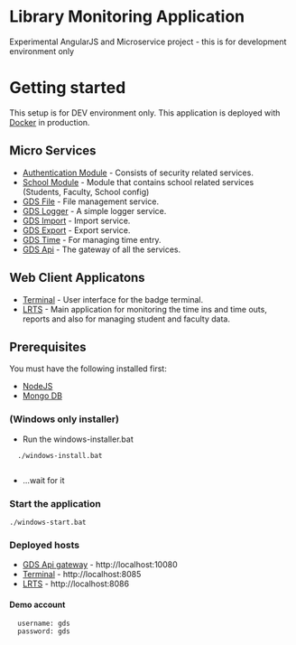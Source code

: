 # Library Monitoring Application
Experimental AngularJS and Microservice project - this is for development environment only

# Getting started 
 This setup is for DEV environment only. This application is deployed with [Docker](https://www.docker.com/) in production.
 
## Micro Services
- [Authentication Module](https://github.com/great-design-and-systems/authentication-module)  - Consists of security related services.
- [School Module](https://github.com/great-design-and-systems/school-module) - Module that contains school related services (Students, Faculty, School config)
- [GDS File](https://github.com/great-design-and-systems/file-service) - File management service.
- [GDS Logger](https://github.com/great-design-and-systems/gds-logger) - A simple logger service.
- [GDS Import](https://github.com/great-design-and-systems/import-service) - Import service.
- [GDS Export](https://github.com/great-design-and-systems/export-service) - Export service.
- [GDS Time](https://github.com/great-design-and-systems/time-service) - For managing time entry.
- [GDS Api](https://github.com/great-design-and-systems/gds-ms-api) - The gateway of all the services.

## Web Client Applicatons
- [Terminal](https://github.com/great-design-and-systems/gds-terminal) - User interface for the badge terminal.
- [LRTS](https://github.com/great-design-and-systems/gds-lrts) - Main application for monitoring the time ins and time outs, reports and also for managing student and faculty data.

## Prerequisites 
  You must have the following installed first:
 - [NodeJS](https://nodejs.org/en/)
 - [Mongo DB](https://www.mongodb.com/)
 
### (Windows only installer)
- Run the windows-installer.bat
```
  ./windows-install.bat
  
```
- ...wait for it

### Start the application

```
./windows-start.bat

```

### Deployed hosts
- [GDS Api gateway](http://localhost:10080) -  http://localhost:10080
- [Terminal](http://localhost:8085) - http://localhost:8085
- [LRTS](http://localhost:8086) - http://localhost:8086

#### Demo account

```
  username: gds
  password: gds
```
